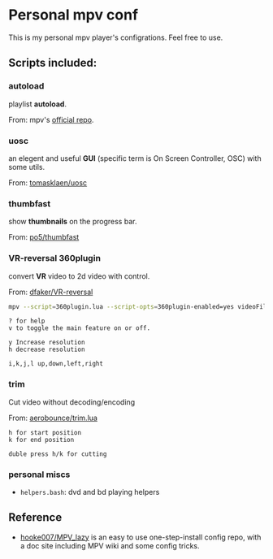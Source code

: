 # Personal mpv conf

This is my personal mpv player's configrations. Feel free to use.

## Scripts included:

### autoload

playlist **autoload**.

From: mpv's [official repo](https://github.com/mpv-player/mpv/blob/master/TOOLS/lua/autoload.lua).

### uosc

an elegent and useful **GUI** (specific term is On Screen Controller, OSC) with some utils.

From: [tomasklaen/uosc](https://github.com/tomasklaen/uosc)


### thumbfast

show **thumbnails** on the progress bar.

From: [po5/thumbfast](https://github.com/po5/thumbfast)

### VR-reversal 360plugin

convert **VR** video to 2d video with control.

From: [dfaker/VR-reversal](https://github.com/dfaker/VR-reversal)

```bash
mpv --script=360plugin.lua --script-opts=360plugin-enabled=yes videoFile.mp4
```

```
? for help
v to toggle the main feature on or off.

y Increase resolution
h decrease resolution

i,k,j,l up,down,left,right
```

### trim

Cut video without decoding/encoding

From: [aerobounce/trim.lua](https://github.com/aerobounce/trim.lua)

```
h for start position
k for end position

duble press h/k for cutting
```

### personal miscs

-  `helpers.bash`: dvd and bd playing helpers


## Reference

- [hooke007/MPV_lazy](https://github.com/hooke007/MPV_lazy) is an easy to use one-step-install config repo, with a doc site including MPV wiki and some config tricks.
